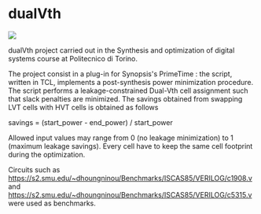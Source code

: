 # dualVth
![](https://img.shields.io/badge/Development-Stopped-red)

 dualVth project carried out in the Synthesis and optimization of digital systems course at Politecnico di Torino.

 The project consist in a plug-in for Synopsis's PrimeTime : the script, written in TCL, implements a post-synthesis power minimization procedure. The script performs
 a leakage-constrained Dual-Vth cell assignment such that slack penalties are minimized. The savings obtained from swapping LVT cells with HVT cells is obtained as follows

 savings = (start_power - end_power) / start_power

Allowed input values may range from 0 (no leakage minimization) to 1 (maximum leakage savings). Every cell have to keep the same cell footprint during the optimization.

Circuits such as https://s2.smu.edu/~dhoungninou/Benchmarks/ISCAS85/VERILOG/c1908.v and https://s2.smu.edu/~dhoungninou/Benchmarks/ISCAS85/VERILOG/c5315.v were used as benchmarks.
